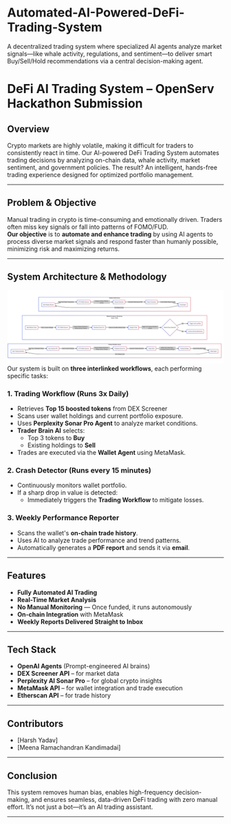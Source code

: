 # Automated-AI-Powered-DeFi-Trading-System
A decentralized trading system where specialized AI agents analyze market signals—like whale activity, regulations, and sentiment—to deliver smart Buy/Sell/Hold recommendations via a central decision-making agent.

#  DeFi AI Trading System – OpenServ Hackathon Submission

## Overview

Crypto markets are highly volatile, making it difficult for traders to consistently react in time. Our AI-powered DeFi Trading System automates trading decisions by analyzing on-chain data, whale activity, market sentiment, and government policies. The result? An intelligent, hands-free trading experience designed for optimized portfolio management.

---

## Problem & Objective

Manual trading in crypto is time-consuming and emotionally driven. Traders often miss key signals or fall into patterns of FOMO/FUD.  
**Our objective** is to **automate and enhance trading** by using AI agents to process diverse market signals and respond faster than humanly possible, minimizing risk and maximizing returns.

---

## System Architecture & Methodology
![Architecture](images/workflows.png)
Our system is built on **three interlinked workflows**, each performing specific tasks:

### 1.  Trading Workflow (Runs 3x Daily)
- Retrieves **Top 15 boosted tokens** from DEX Screener
- Scans user wallet holdings and current portfolio exposure.
- Uses **Perplexity Sonar Pro Agent** to analyze market conditions.
- **Trader Brain AI** selects:
  - Top 3 tokens to **Buy**
  - Existing holdings to **Sell**
- Trades are executed via the **Wallet Agent** using MetaMask.

### 2. Crash Detector (Runs every 15 minutes)
- Continuously monitors wallet portfolio.
- If a sharp drop in value is detected:
  - Immediately triggers the **Trading Workflow** to mitigate losses.

### 3. Weekly Performance Reporter
- Scans the wallet's **on-chain trade history**.
- Uses AI to analyze trade performance and trend patterns.
- Automatically generates a **PDF report** and sends it via **email**.

---

##  Features

-  **Fully Automated AI Trading**
-  **Real-Time Market Analysis**
-  **No Manual Monitoring** — Once funded, it runs autonomously
-  **On-chain Integration** with MetaMask
-  **Weekly Reports Delivered Straight to Inbox**

---

##  Tech Stack

-  **OpenAI Agents** (Prompt-engineered AI brains)
-  **DEX Screener API** – for market data
-  **Perplexity AI Sonar Pro** – for global crypto insights
-  **MetaMask API** – for wallet integration and trade execution
-  **Etherscan API** – for trade history
---


##  Contributors

- [Harsh Yadav]
- [Meena Ramachandran Kandimadai]

---

##  Conclusion

This system removes human bias, enables high-frequency decision-making, and ensures seamless, data-driven DeFi trading with zero manual effort. It’s not just a bot—it’s an AI trading assistant.

---

